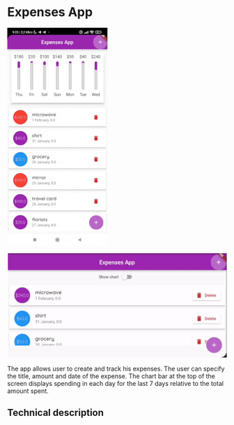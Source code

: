 # Expenses App

![app](app.gif)

![app](app_landscape.gif)

The app allows user to create and track his expenses. 
The user can specify the title, amount and date of the expense.
The chart bar at the top of the screen displays spending in each day for the last 7 days relative to the total amount spent.

## Technical description




